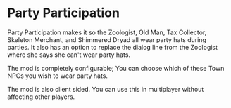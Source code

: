 # Party Participation

Party Participation makes it so the Zoologist, Old Man, Tax Collector, Skeleton Merchant, and Shimmered Dryad all wear party hats during parties.
It also has an option to replace the dialog line from the Zoologist where she says she can't wear party hats.

The mod is completely configurable; You can choose which of these Town NPCs you wish to wear party hats.

The mod is also client sided. You can use this in multiplayer without affecting other players.